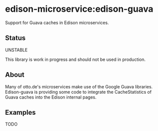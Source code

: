 # edison-microservice:edison-guava

Support for Guava caches in Edison microservices.

## Status

UNSTABLE

This library is work in progress and should not be used in production.

## About

Many of otto.de's microservices make use of the Google Guava libraries. Edison-guava is providing some
code to integrate the CacheStatistics of Guava caches into the Edison internal pages.

## Examples

TODO

